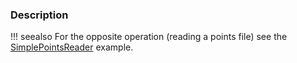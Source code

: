 ### Description

!!! seealso
    For the opposite operation (reading a points file) see the
[SimplePointsReader](../SimplePointsReader) example.
